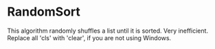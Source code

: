 # RandomSort
This algorithm randomly shuffles a list until it is sorted. Very inefficient.
Replace all 'cls' with 'clear', if you are not using Windows.
